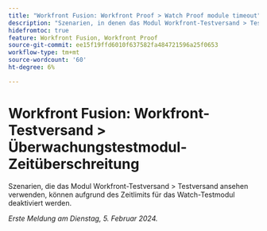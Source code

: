 ```yaml
---
title: "Workfront Fusion: Workfront Proof > Watch Proof module timeout"
description: "Szenarien, in denen das Modul Workfront-Testversand > Testversand ansehen verwendet wird, können aufgrund des Zeitlimits des Modulüberwachungsnachweises deaktiviert werden."
hidefromtoc: true
feature: Workfront Fusion, Workfront Proof
source-git-commit: ee15f19ffd6010f637582fa484721596a25f0653
workflow-type: tm+mt
source-wordcount: '60'
ht-degree: 6%

---
```



# Workfront Fusion: Workfront-Testversand > Überwachungstestmodul-Zeitüberschreitung

Szenarien, die das Modul Workfront-Testversand > Testversand ansehen verwenden, können aufgrund des Zeitlimits für das Watch-Testmodul deaktiviert werden.

_Erste Meldung am Dienstag, 5. Februar 2024._

